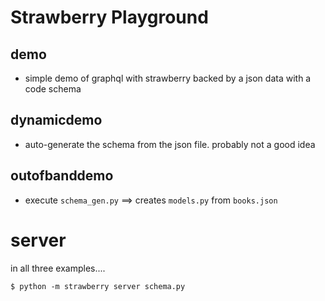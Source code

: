 # Strawberry Playground


## demo

- simple demo of graphql with strawberry backed by a json data with a code schema


## dynamicdemo

- auto-generate the schema from the json file. probably not a good idea


## outofbanddemo

- execute `schema_gen.py` ==> creates `models.py` from `books.json`

# server

in all three examples....

`$ python -m strawberry server schema.py`
